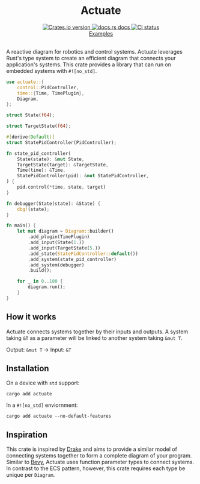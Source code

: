 <div align="center">
  <h1>Actuate</h1>

 <a href="https://crates.io/crates/actuate">
    <img src="https://img.shields.io/crates/v/actuate?style=flat-square"
    alt="Crates.io version" />
  </a>
  <a href="https://docs.rs/actuate">
    <img src="https://img.shields.io/badge/docs-latest-blue.svg?style=flat-square"
      alt="docs.rs docs" />
  </a>
   <a href="https://github.com/actuate-rs/actuate/actions">
    <img src="https://github.com/actuate-rs/actuate/actions/workflows/ci.yml/badge.svg"
      alt="CI status" />
  </a>
</div>

<div align="center">
 <a href="https://github.com/actuate-rs/actuate/tree/main/examples">Examples</a>
</div>

<br />

A reactive diagram for robotics and control systems.
Actuate leverages Rust's type system to create an efficient diagram that connects your application's systems. This crate provides a library that
can run on embedded systems with `#![no_std]`.

```rust
use actuate::{
    control::PidController,
    time::{Time, TimePlugin},
    Diagram,
};

struct State(f64);

struct TargetState(f64);

#[derive(Default)]
struct StatePidController(PidController);

fn state_pid_controller(
    State(state): &mut State,
    TargetState(target): &TargetState,
    Time(time): &Time,
    StatePidController(pid): &mut StatePidController,
) {
    pid.control(*time, state, target)
}

fn debugger(State(state): &State) {
    dbg!(state);
}

fn main() {
    let mut diagram = Diagram::builder()
        .add_plugin(TimePlugin)
        .add_input(State(1.))
        .add_input(TargetState(5.))
        .add_state(StatePidController::default())
        .add_system(state_pid_controller)
        .add_system(debugger)
        .build();

    for _ in 0..100 {
        diagram.run();
    }
}
```

## How it works
Actuate connects systems together by their inputs and outputs.
A system taking `&T` as a parameter will be linked to another system taking `&mut T`.

Output: `&mut T` -> Input: `&T`

## Installation
On a device with `std` support:
```
cargo add actuate
```

In a `#![no_std]` enviornment:
```
cargo add actuate --no-default-features
```

## Inspiration
This crate is inspired by [Drake](https://drake.mit.edu) and aims to provide a similar model of
connecting systems together to form a complete diagram of your program.
Similar to [Bevy](https://docs.rs/bevy/latest/bevy/), Actuate uses function parameter types to connect systems.
In contrast to the ECS pattern, however, this crate requires each type be unique per `Diagram`.
